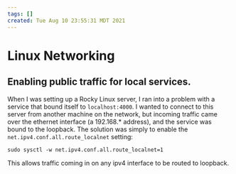```yaml
---
tags: []
created: Tue Aug 10 23:55:31 MDT 2021
---
```


# Linux Networking

## Enabling public traffic for local services.

When I was setting up a Rocky Linux server, I ran into a problem with a service that bound itself to `localhost:4000`. I wanted to connect to this server from another machine on the network, but incoming traffic came over the ethernet interface (a 192.168.* address), and the service was bound to the loopback. The solution was simply to enable the `net.ipv4.conf.all.route_localnet` setting:

```
sudo sysctl -w net.ipv4.conf.all.route_localnet=1
```

This allows traffic coming in on any ipv4 interface to be routed to loopback.

